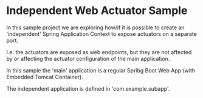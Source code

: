 Independent Web Actuator Sample
=================================

In this sample project we are exploring how/if it is possible to 
create an 'independent' Spring Application Context to expose
actuators on a separate port.

I.e. the actuators are exposed as web endpoints, but they are
not affected by or affecting the actuator configuration of the
main application.

In this sample the 'main' application is a regular Spribg Boot
Web App (with Embedded Tomcat Container).

The independent application is defined in 'com.example.subapp'.

